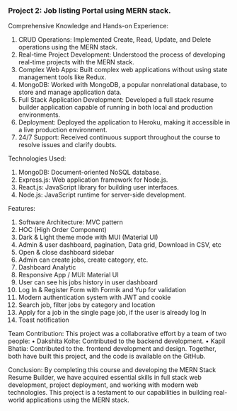 ### Project 2: Job listing Portal using MERN stack.

Comprehensive Knowledge and Hands-on Experience:
1.	CRUD Operations: Implemented Create, Read, Update, and Delete operations using the MERN stack.
2.	Real-time Project Development: Understood the process of developing real-time projects with the MERN stack.
3.	Complex Web Apps: Built complex web applications without using state management tools like Redux.
4.	MongoDB: Worked with MongoDB, a popular nonrelational database, to store and manage application data.
5.	Full Stack Application Development: Developed a full stack resume builder application capable of running in both local and production environments.
6.	Deployment: Deployed the application to Heroku, making it accessible in a live production environment.
7.	24/7 Support: Received continuous support throughout the course to resolve issues and clarify doubts.

Technologies Used:
1.	MongoDB: Document-oriented NoSQL database.
2.	Express.js: Web application framework for Node.js.
3.	React.js: JavaScript library for building user interfaces.
4.	Node.js: JavaScript runtime for server-side development.

Features:
1.	Software Architecture: MVC pattern
2.	HOC (High Order Component)
3.	Dark & Light theme mode with MUI (Material UI)
4.	Admin & user dashboard, pagination, Data grid, Download in CSV, etc
5.	Open & close dashboard sidebar
6.	Admin can create jobs, create category, etc.
7.	Dashboard Analytic
8.	Responsive App / MUI: Material UI
9.	User can see his jobs history in user dashboard
10.	Log In & Register Form with Formik and Yup for validation
11.	Modern authentication system with JWT and cookie
12.	Search job, filter jobs by category and location
13.	Apply for a job in the single page job, if the user is already log In
14.	Toast notification

Team Contribution:
This project was a collaborative effort by a team of two people:
•	Dakshita Kolte: Contributed to the backend development.
•	Kapil Bhatia: Contributed to the. frontend development and design.
Together, both have built this project, and the code is available on the GitHub.

Conclusion:
By completing this course and developing the MERN Stack Resume Builder, we have acquired essential skills in full stack web development, project deployment, and working with modern web technologies. This project is a testament to our capabilities in building real-world applications using the MERN stack.

